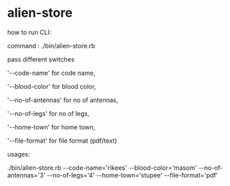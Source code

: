 alien-store
===========

how to run CLI:

 command : ./bin/alien-store.rb

 pass different switches

 '--code-name' for code name,
 
 '--blood-color' for blood color,
 
 '--no-of-antennas' for no of antennas,
 
 '--no-of-legs' for no of legs,
 
 '--home-town' for home town,
 
 '--file-format' for file format (pdf/text)


usages:

./bin/alien-store.rb --code-name='rikees' --blood-color='masom' --no-of-antennas='3' --no-of-legs='4' --home-town='stupee' --file-format='pdf'
